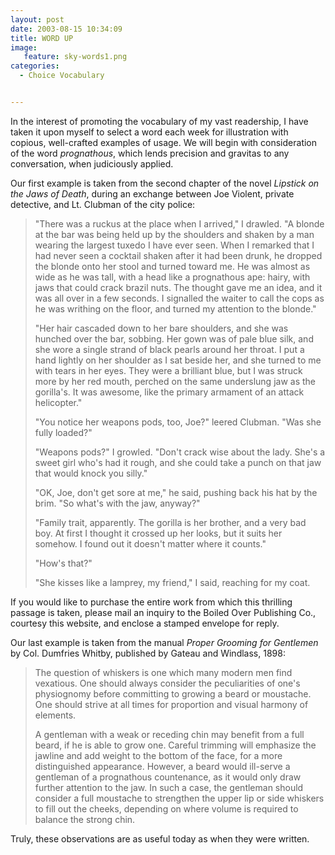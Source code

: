 ```yaml
---
layout: post
date: 2003-08-15 10:34:09
title: WORD UP
image:
   feature: sky-words1.png
categories:
  - Choice Vocabulary


---
```


In the interest of promoting the vocabulary of my vast readership, I have taken it upon myself to select a word each week for illustration with copious, well-crafted examples of usage. We will begin with consideration of the word _prognathous_, which lends precision and gravitas to any conversation, when judiciously applied.

Our first example is taken from the second chapter of the novel _Lipstick on the Jaws of Death_, during an exchange between Joe Violent, private detective, and Lt. Clubman of the city police:

> "There was a ruckus at the place when I arrived," I drawled. "A blonde at the bar was being held up by the shoulders and shaken by a man wearing the largest tuxedo I have ever seen. When I remarked that I had never seen a cocktail shaken after it had been drunk, he dropped the blonde onto her stool and turned toward me. He was almost as wide as he was tall, with a head like a prognathous ape: hairy, with jaws that could crack brazil nuts. The thought gave me an idea, and it was all over in a few seconds. I signalled the waiter to call the cops as he was writhing on the floor, and turned my attention to the blonde."
> 
> "Her hair cascaded down to her bare shoulders, and she was hunched over the bar, sobbing. Her gown was of pale blue silk, and she wore a single strand of black pearls around her throat. I put a hand lightly on her shoulder as I sat beside her, and she turned to me with tears in her eyes. They were a brilliant blue, but I was struck more by her red mouth, perched on the same underslung jaw as the gorilla's. It was awesome, like the primary armament of an attack helicopter."
> 
> "You notice her weapons pods, too, Joe?" leered Clubman. "Was she fully loaded?"
> 
> "Weapons pods?" I growled. "Don't crack wise about the lady. She's a sweet girl who's had it rough, and she could take a punch on that jaw that would knock you silly."
> 
> "OK, Joe, don't get sore at me," he said, pushing back his hat by the brim. "So what's with the jaw, anyway?"
> 
> "Family trait, apparently. The gorilla is her brother, and a very bad boy. At first I thought it crossed up her looks, but it suits her somehow. I found out it doesn't matter where it counts."
> 
> "How's that?"
> 
> "She kisses like a lamprey, my friend," I said, reaching for my coat.

If you would like to purchase the entire work from which this thrilling passage is taken, please mail an inquiry to the Boiled Over Publishing Co., courtesy this website, and enclose a stamped envelope for reply.

Our last example is taken from the manual _Proper Grooming for Gentlemen_ by Col. Dumfries Whitby, published by Gateau and Windlass, 1898:

> The question of whiskers is one which many modern men find vexatious. One should always consider the peculiarities of one's physiognomy before committing to growing a beard or moustache. One should strive at all times for proportion and visual harmony of elements.
> 
> A gentleman with a weak or receding chin may benefit from a full beard, if he is able to grow one. Careful trimming will emphasize the jawline and add weight to the bottom of the face, for a more distinguished appearance. However, a beard would ill-serve a gentleman of a prognathous countenance, as it would only draw further attention to the jaw. In such a case, the gentleman should consider a full moustache to strengthen the upper lip or side whiskers to fill out the cheeks, depending on where volume is required to balance the strong chin.

Truly, these observations are as useful today as when they were written.
